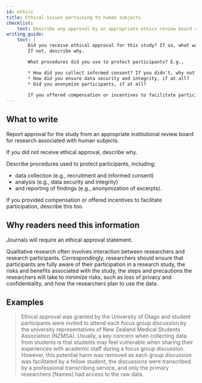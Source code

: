 ```yaml
---
id: ethics
title: Ethical issues pertaining to human subjects
checklist: 
    text: Describe any approval by an appropriate ethics review board and participant consent, or explain any lack thereof. Describe any other confidentiality and data security issues.
writing_guide:
    text: |
        Did you receive ethical approval for this study? If so, what was the name of the review board, and what was the approval number?
        If not, describe why. 

        What procedures did you use to protect participants? E.g.,

        * How did you collect informed consent? If you didn't, why not? 
        * How did you ensure data security and integrity, if at all?
        * Did you anonymize participants, if at all?
    
        If you offered compensation or incentives to facilitate participation, describe them.
---
```


## What to write

Report approval for the study from an appropriate institutional review board for research associated with human subjects.

If you did not receive ethical approval, describe why.

Describe procedures used to protect participants, including:

* data collection (e.g., recruitment and informed consent)
* analysis (e.g., data security and integrity)
* and reporting of findings (e.g., anonymization of excerpts).

If you provided compensation or offered incentives to facilitate participation, describe this too.

## Why readers need this information

Journals will require an ethical approval statement.

Qualitative research often involves interaction between researchers and research participants. Correspondingly, researchers should ensure that participants are fully aware of their participation in a research study, the risks and benefits associated with the study, the steps and precautions the researchers will take to minimize risks, such as loss of privacy and confidentiality, and how the researchers plan to use the data.

<!-- #TODO: Why? doesn't justify why a reader needs this info. -->

## Examples

> Ethical approval was granted by the University of Otago and student participants were invited to attend each focus group discussion by the university representatives of New Zealand Medical Students Association (NZMSA). Usually, a key concern when collecting data from students is that students may feel vulnerable when sharing their experiences with academic staff during a focus group discussion. However, this potential harm was removed as each group discussion was facilitated by a fellow student, the discussions were transcribed by a professional transcribing service, and only the primary researchers [Names] had access to the raw data.
